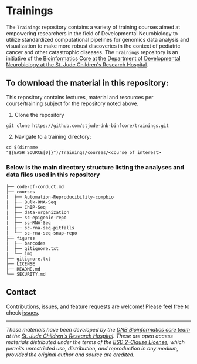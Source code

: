 # Trainings

The `Trainings` repository contains a variety of training courses aimed at empowering researchers in the field of Developmental Neurobiology to utilize standardized computational pipelines for genomics data analysis and visualization to make more robust discoveries in the context of pediatric cancer and other catastrophic diseases. The `Trainings` repository is an initiative of the [Bioinformatics Core at the Department of Developmental Neurobiology at the St. Jude Children's Research Hospital](https://www.stjude.org/research/departments/developmental-neurobiology/shared-resources/bioinformatic-core.html).


## To download the material in this repository:

This repository contains lectures, material and resources per course/training subject for the repository noted above.

1. Clone the repository
```
git clone https://github.com/stjude-dnb-binfcore/trainings.git
```

2. Navigate to a training directory:
```
cd $(dirname "${BASH_SOURCE[0]}")/Trainings/courses/<course_of_interest>
```

### Below is the main directory structure listing the analyses and data files used in this repository

```
├── code-of-conduct.md
├── courses
|  ├── Automation-Reproducibility-compbio
|  ├── Bulk-RNA-Seq
|  ├── ChIP-Seq
|  ├── data-organization
|  ├── sc-epigenie-repo
|  ├── sc-RNA-Seq
|  ├── sc-rna-seq-pitfalls
|  └── sc-rna-seq-snap-repo
├── figures
|  ├── barcodes
|  ├── gitignore.txt
|  └── img
├── gitignore.txt
├── LICENSE
├── README.md
└── SECURITY.md
```

## Contact

Contributions, issues, and feature requests are welcome! Please feel free to check [issues](https://github.com/stjude-dnb-binfcore/trainings/issues).

---

*These materials have been developed by the [DNB Bioinformatics core team](https://www.stjude.org/research/departments/developmental-neurobiology/shared-resources/bioinformatic-core.html) at the [St. Jude Children's Research Hospital](https://www.stjude.org/). These are open access materials distributed under the terms of the [BSD 2-Clause License](https://opensource.org/license/bsd-2-clause), which permits unrestricted use, distribution, and reproduction in any medium, provided the original author and source are credited.*


